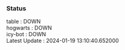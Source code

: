 ### Status


table : DOWN  
hogwarts : DOWN  
icy-bot : DOWN  
Latest Update : 2024-01-19 13:10:40.652000
